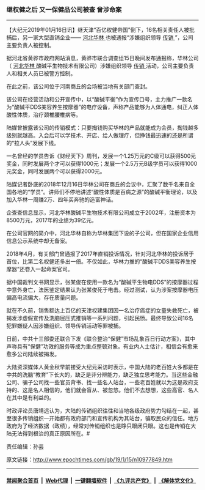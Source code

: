 ### 继权健之后 又一保健品公司被查 曾涉命案
------------------------

<p>
 【大纪元2019年01月16日讯】继天津“百亿权健帝国”倒下，16名相关责任人被批捕后，另一家大型直销企业——
 <a href="http://www.epochtimes.com/gb/tag/%E6%B2%B3%E5%8C%97%E5%8D%8E%E6%9E%97.html">
  河北华林
 </a>
 也被通报“涉嫌组织领导
 <a href="http://www.epochtimes.com/gb/tag/%E4%BC%A0%E9%94%80.html">
  传销
 </a>
 ”，公司主要负责人被控制。
</p>
<p>
 据河北省黄骅市政府网站消息，黄骅市联合调查组15日晚间发布通报称，华林公司（
 <a href="http://www.epochtimes.com/gb/tag/%E6%B2%B3%E5%8C%97%E5%8D%8E%E6%9E%97.html">
  河北华林
 </a>
 酸碱平生物技术有限公司）涉嫌组织领导
 <a href="http://www.epochtimes.com/gb/tag/%E4%BC%A0%E9%94%80.html">
  传销
 </a>
 活动，公司主要负责人和相关人员已被警方控制。
</p>
<p>
 在此之前，该公司位于河南商丘的会场被当地有关部门查封。
</p>
<p>
 该公司在经营活动和公开宣传中，以“酸碱平衡”作为宣传口号，主力推广一款名为“酸碱平DDS美容养生按摩器”的电疗设备，声称产品能够为人体通电，纠正人体酸性体质，治疗颈椎腰椎病等。
</p>
<p>
 陆媒曾披露该公司的传销模式：只要掏钱购买华林的产品就能成为会员，掏钱越多级别就越高。入会后可以学技术、开店、给人做理疗，但挣钱最迅速的还是所谓的“拉人头”发展下线。
</p>
<p>
 一名曾经的学员告诉《财经天下》周刊，发展一个1.25万元的C级可以获得500元奖金，同时发展两个才可以获得1000元；发展一个2.5万元B级学员可以获得1000元奖金，同时发展两个可以获得2000元。
</p>
<p>
 陆媒记者卧底的2018年12月16日华林公司在商丘的会议中，汇聚了数千名来自全国各地的“学员”。讲师们不停地讲述“酸性体质是百病之源”的酸碱平衡理论，以及加入华林一周赚2万、四年买奔驰的造富神话。
 <span class="Apple-converted-space">
 </span>
</p>
<p>
 企查查信息显示，河北华林酸碱平生物技术有限公司成立于2002年，注册资本为8500万元，2017年的业绩为39亿元。
</p>
<p>
 在公司官网的简介中，河北华林自称为华林集团下设的子公司，但在国家企业信用信息公示系统中却无备案。
 <span class="Apple-converted-space">
 </span>
</p>
<p>
 2018年4月，有关部门曾通报了2017年直销投诉情况，针对河北华林的投诉居于首位，比第二名权健还多出一倍。不仅如此，华林力推的“酸碱平DDS美容养生按摩器”还卷入一起命案官司。
</p>
<p>
 据中国裁判文书网显示，张某俊在使用一款名为“酸碱平生物电DDS”的按摩器过程中意外身亡，法医鉴定结果认为张某俊死于电击。经过测试，认为涉案按摩器电压偏高电流偏大，存在质量问题。
</p>
<p>
 就在不久前，销售额达上百亿的天津权建集团因一名治疗癌症的女童失救死亡，被揭发涉虚假宣传及洗脑层压式推销等一系列问题，引起民愤。最终导致公司16名犯罪嫌疑人因涉嫌组织、领导传销活动等罪被捕。
</p>
<p>
 日前，中共十三部委还联合下发《联合整治“保健”市场乱象百日行动方案》，其中声称具有“保健”功效的服务等成为重点整顿对象。有业内人士估计，相信会有愈来愈多公司陆续被揭发。
</p>
<p>
 大陆资深媒体人黄金秋早前接受大纪元采访时表示，中国大陆的老百姓大多都是在中共的洗脑“教育”下长大的，缺乏是非分辨能力，缺乏独立思考能力。当这些金融公司、骗子公司找一些官员背书、找一些名人站台，一些老百姓就以为这是政府支持的、这是名人相信的，他们就会盲从、被忽悠。他们不去想想，这些高官、名人在其中是有利益的。
</p>
<p>
 时政评论员唐靖远认为，大陆的传销组织往往和当地各级政府势力勾结在一起，甚至很多传销组织一开始都有政府部门和宣传机构为其站台，骗取民众的信任。地方政府为了经济数据（政绩），经常对传销组织也是睁只眼闭只眼。这也是传销在大陆无法得到根治的真正原因所在。#
</p>
<p>
 责任编辑：孙芸
</p>

原文链接：http://www.epochtimes.com/gb/19/1/15/n10977849.htm


------------------------
#### [禁闻聚合首页](https://github.com/gfw-breaker/banned-news/blob/master/README.md) &nbsp;|&nbsp; [Web代理](https://github.com/gfw-breaker/open-proxy/blob/master/README.md) &nbsp;|&nbsp; [一键翻墙软件](https://github.com/gfw-breaker/nogfw/blob/master/README.md) &nbsp;|&nbsp; [《九评共产党》](https://github.com/gfw-breaker/9ping.md/blob/master/README.md#九评之一评共产党是什么) &nbsp;|&nbsp; [《解体党文化》](https://github.com/gfw-breaker/jtdwh.md/blob/master/README.md#绪论)